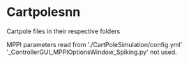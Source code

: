 # Cartpolesnn

Cartpole files in their respective folders

MPPI parameters read from './CartPoleSimulation/config.yml'
'\_ControllerGUI_MPPIOptionsWindow_Spiking.py' not used.





